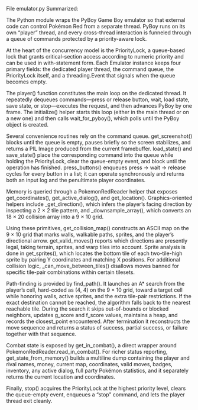 File emulator.py Summarized: 

The Python module wraps the PyBoy Game Boy emulator so that external code can control Pokémon Red from a separate thread. PyBoy runs on its own “player” thread, and every cross-thread interaction is funneled through a queue of commands protected by a priority-aware lock.

At the heart of the concurrency model is the PriorityLock, a queue-based lock that grants critical-section access according to numeric priority and can be used in with-statement form. Each Emulator instance keeps four primary fields: the dedicated player thread, the command queue, the PriorityLock itself, and a threading.Event that signals when the queue becomes empty.

The player() function constitutes the main loop on the dedicated thread. It repeatedly dequeues commands—press or release button, wait, load state, save state, or stop—executes the request, and then advances PyBoy by one frame. The initialize() helper starts this loop (either in the main thread or on a new one) and then calls wait_for_pyboy(), which polls until the PyBoy object is created.

Several convenience routines rely on the command queue. get_screenshot() blocks until the queue is empty, pauses briefly so the screen stabilizes, and returns a PIL Image produced from the current framebuffer. load_state() and save_state() place the corresponding command into the queue while holding the PriorityLock, clear the queue-empty event, and block until the operation has finished. press_buttons() enqueues press → wait → release cycles for every button in a list; it can operate synchronously and returns both an input log and the penultimate player coordinates.

Memory is queried through a PokemonRedReader helper that exposes get_coordinates(), get_active_dialog(), and get_location(). Graphics-oriented helpers include _get_direction(), which infers the player’s facing direction by inspecting a 2 × 2 tile pattern, and _downsample_array(), which converts an 18 × 20 collision array into a 9 × 10 grid.

Using these primitives, get_collision_map() constructs an ASCII map on the 9 × 10 grid that marks walls, walkable paths, sprites, and the player’s directional arrow. get_valid_moves() reports which directions are presently legal, taking terrain, sprites, and warp tiles into account. Sprite analysis is done in get_sprites(), which locates the bottom tile of each two-tile-high sprite by pairing Y coordinates and matching X positions. For additional collision logic, _can_move_between_tiles() disallows moves banned for specific tile-pair combinations within certain tilesets.

Path-finding is provided by find_path(). It launches an A* search from the player’s cell, hard-coded as (4, 4) on the 9 × 10 grid, toward a target cell while honoring walls, active sprites, and the extra tile-pair restrictions. If the exact destination cannot be reached, the algorithm falls back to the nearest reachable tile. During the search it skips out-of-bounds or blocked neighbors, updates g_score and f_score values, maintains a heap, and records the closest_point encountered. After termination it reconstructs the move sequence and returns a status of success, partial success, or failure together with that sequence.

Combat state is exposed by get_in_combat(), a direct wrapper around PokemonRedReader.read_in_combat(). For richer status reporting, get_state_from_memory() builds a multiline dump containing the player and rival names, money, current map, coordinates, valid moves, badges, inventory, any active dialog, full party Pokémon statistics, and it separately returns the current location and coordinates.

Finally, stop() acquires the PriorityLock at the highest priority level, clears the queue-empty event, enqueues a “stop” command, and lets the player thread exit cleanly.